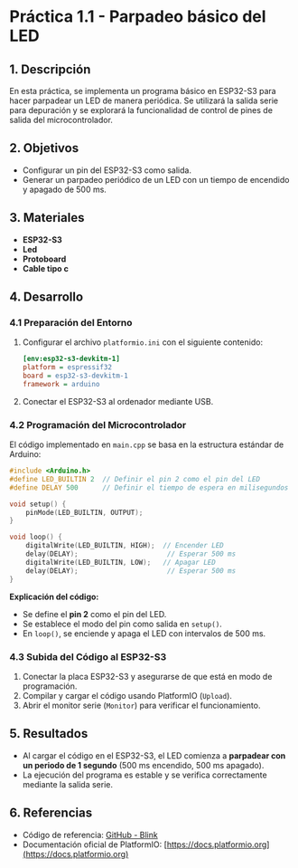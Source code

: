 # Práctica 1.1 - Parpadeo básico del LED

## 1. Descripción
En esta práctica, se implementa un programa básico en ESP32-S3 para hacer parpadear un LED de manera periódica. Se utilizará la salida serie para depuración y se explorará la funcionalidad de control de pines de salida del microcontrolador.

## 2. Objetivos
- Configurar un pin del ESP32-S3 como salida.
- Generar un parpadeo periódico de un LED con un tiempo de encendido y apagado de 500 ms.

## 3. Materiales
- **ESP32-S3**
- **Led**
- **Protoboard**
- **Cable tipo c**

## 4. Desarrollo

### 4.1 Preparación del Entorno
1. Configurar el archivo `platformio.ini` con el siguiente contenido:
   ```ini
   [env:esp32-s3-devkitm-1]
   platform = espressif32
   board = esp32-s3-devkitm-1
   framework = arduino
   ```
2. Conectar el ESP32-S3 al ordenador mediante USB.

### 4.2 Programación del Microcontrolador
El código implementado en `main.cpp` se basa en la estructura estándar de Arduino:
```cpp
#include <Arduino.h>
#define LED_BUILTIN 2  // Definir el pin 2 como el pin del LED
#define DELAY 500      // Definir el tiempo de espera en milisegundos

void setup() {
    pinMode(LED_BUILTIN, OUTPUT);
}

void loop() {
    digitalWrite(LED_BUILTIN, HIGH);  // Encender LED
    delay(DELAY);                      // Esperar 500 ms
    digitalWrite(LED_BUILTIN, LOW);   // Apagar LED
    delay(DELAY);                      // Esperar 500 ms
}
```
**Explicación del código:**
- Se define el **pin 2** como el pin del LED.
- Se establece el modo del pin como salida en `setup()`.
- En `loop()`, se enciende y apaga el LED con intervalos de 500 ms.

### 4.3 Subida del Código al ESP32-S3
1. Conectar la placa ESP32-S3 y asegurarse de que está en modo de programación.
2. Compilar y cargar el código usando PlatformIO (`Upload`).
3. Abrir el monitor serie (`Monitor`) para verificar el funcionamiento.

## 5. Resultados
- Al cargar el código en el ESP32-S3, el LED comienza a **parpadear con un periodo de 1 segundo** (500 ms encendido, 500 ms apagado).
- La ejecución del programa es estable y se verifica correctamente mediante la salida serie.

## 6. Referencias
- Código de referencia: [GitHub - Blink](https://github.com/schacon/blink)
- Documentación oficial de PlatformIO: [https://docs.platformio.org](https://docs.platformio.org)


